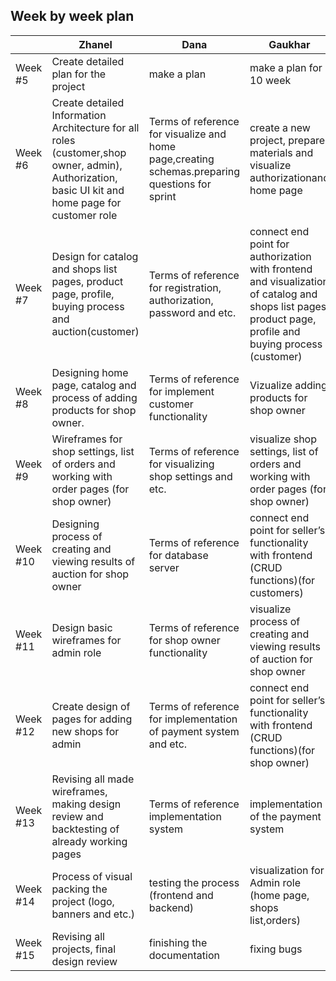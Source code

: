 ## Week by week plan
||Zhanel|Dana|Gaukhar|Almas|Aray|
|---|---|---|---|---|---|
|Week #5|Create detailed plan for the project|make a plan|make a plan for 10 week|plan descriptions|created plan of work|
|Week #6|Create detailed Information Architecture for all roles (customer,shop owner, admin), Authorization, basic UI kit and home page for customer role|Terms of reference for visualize and home page,creating schemas.preparing questions for sprint|create a new project, prepare materials and visualize authorizationand home page|Setup & Data structures|creating schemas(Defining relationships between entities)|
|Week #7|Design for catalog and shops list pages, product page, profile, buying process and auction(customer)|Terms of reference for registration, authorization, password and etc.|connect end point for authorization with frontend and visualization of catalog and shops list pages, product page, profile and buying process (customer)|Implement endpoints for registration, authorization, password recovery, and assign verification.|collection of information(create database)|
|Week #8|Designing home page, catalog and process of adding products for shop owner.|Terms of reference for implement customer functionality|Vizualize adding products for shop owner|Implement customer functionality;Filtering|Database normalization|
|Week #9|Wireframes for shop settings, list of orders and working with order pages (for shop owner)|Terms of reference for visualizing shop settings and etc. |visualize shop settings, list of orders and working with order pages (for shop owner)|Auction: record a user’s bid on an item; get the current winning bid for an item;|fixing bugs|
|Week #10|Designing process of creating and viewing results of auction for shop owner|Terms of reference for database server|connect end point for seller’s functionality with frontend (CRUD functions)(for customers)|Auction: REST API to manage bids;|creating database in server|
|Week #11|Design basic wireframes for admin role|Terms of reference for shop owner functionality |visualize process of creating and viewing results of auction for shop owner|Shop Owner functionality;Filtering|creating fake data to check project|
|Week #12|Create design of pages for adding new shops for admin|Terms of reference for implementation of payment system and etc.|connect end point for seller’s functionality with frontend (CRUD functions)(for shop owner)|implementation of the payment system|deploy:for backend|
|Week #13|Revising all made wireframes, making design review and backtesting of already working pages|Terms of reference implementation system|implementation of the payment system|testing of the payment system|deploy:forfrontend|
|Week #14|Process of visual packing the project (logo, banners and etc.)|testing the process (frontend and backend)|visualization for Admin role (home page, shops list,orders)|Docker|finishing deploy|
|Week #15|Revising all projects, final design review |finishing the documentation |fixing bugs|fixing bugs|last finishing week|
